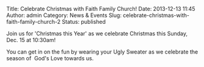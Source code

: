 Title: Celebrate Christmas with Faith Family Church!
Date: 2013-12-13 11:45
Author: admin
Category: News &amp; Events
Slug: celebrate-christmas-with-faith-family-church-2
Status: published

Join us for 'Christmas this Year' as we celebrate Christmas this Sunday,
Dec. 15 at 10:30am!

You can get in on the fun by wearing your Ugly Sweater as we celebrate
the season of  God's Love towards us.
